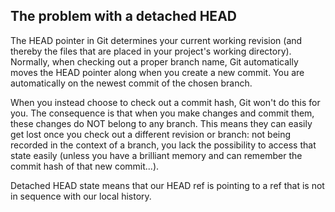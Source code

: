 ## The problem with a detached HEAD ##

The HEAD pointer in Git determines your current working revision (and thereby the files that are placed in your project's working directory). Normally, when checking out a proper branch name, Git automatically moves the HEAD pointer along when you create a new commit. You are automatically on the newest commit of the chosen branch.

When you instead choose to check out a commit hash, Git won't do this for you. The consequence is that when you make changes and commit them, these changes do NOT belong to any branch.
This means they can easily get lost once you check out a different revision or branch: not being recorded in the context of a branch, you lack the possibility to access that state easily (unless you have a brilliant memory and can remember the commit hash of that new commit...).    

Detached HEAD state means that our HEAD ref is pointing to a ref that is not in sequence with our local history.
